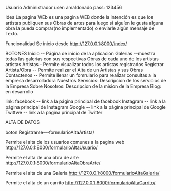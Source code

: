 Usuario Administrador
user: amaldonado
pass: 123456


Idea
La pagina WEb es una pagina WEB donde la intención es que los artistas publiquen sus Obras de artes para luego si alguíen le gusta alguna obra la pueda comprar(no implementado) o enviarle algún mensaje de Texto.



Funcionalidad
Se inicio desde http://127.0.0.1:8000/index/

BOTONES 
Inicio -- Página de inicio de la aplicación
Galerias --muestra todas las galerias con sus respectivas Obras de cada uno de los artistas artistas
Artistas - Permite visualizar todos los artistas registrados
Registrar Artista/Obra -- Permite realizar el Alta de un Artistas y sus Obras
Contactenos -- Permite llenar un fomrulario para realizar consultas a la empresa desarrolladora
Nuestros Servicios: Descripcion de los servicios de la Empresa
Sobre Nosotros: Descripcion de la mision de la Empresa
Blog: en desarrollo

link: 
facebook -- link a la página principal de facebook
Instagram -- link a la página principal de Instagram
Google -- link a la página principal de Google
Twittwe -- link a la página principal de Twitter



ALTA DE DATOS 

boton Registrarse---formularioAltaArtista/ 

Permite el alta de los usuarios comunes a la pagina web
http://127.0.0.1:8000/formularioAltaUsuario/

Permite el alta de una obra de arte
http://127.0.0.1:8000/formularioAltaObraArte/ 

Permite el alta de una Galeria
http://127.0.0.1:8000/formularioAltaGaleria/ 

Permite el alta de un carrito
http://127.0.0.1:8000/formularioAltaCarrito/ 
